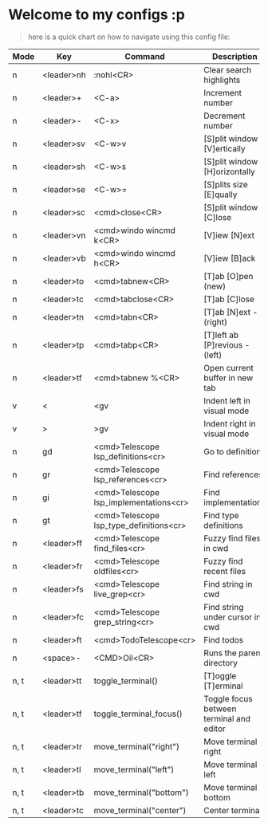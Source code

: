 # Welcome to my configs :p

> here is a quick chart on how to navigate using this config file:

<table>
  <thead>
    <tr>
      <th>Mode</th>
      <th>Key</th>
      <th>Command</th>
      <th>Description</th>
    </tr>
  </thead>
  <tbody>
    <!-- General Keymaps -->
    <tr>
      <td>n</td>
      <td>&lt;leader&gt;nh</td>
      <td>:nohl&lt;CR&gt;</td>
      <td>Clear search highlights</td>
    </tr>
    <tr>
      <td>n</td>
      <td>&lt;leader&gt;+</td>
      <td>&lt;C-a&gt;</td>
      <td>Increment number</td>
    </tr>
    <tr>
      <td>n</td>
      <td>&lt;leader&gt;-</td>
      <td>&lt;C-x&gt;</td>
      <td>Decrement number</td>
    </tr>
    <!-- Window Management -->
    <tr>
      <td>n</td>
      <td>&lt;leader&gt;sv</td>
      <td>&lt;C-w&gt;v</td>
      <td>[S]plit window [V]ertically</td>
    </tr>
    <tr>
      <td>n</td>
      <td>&lt;leader&gt;sh</td>
      <td>&lt;C-w&gt;s</td>
      <td>[S]plit window [H]orizontally</td>
    </tr>
    <tr>
      <td>n</td>
      <td>&lt;leader&gt;se</td>
      <td>&lt;C-w&gt;=</td>
      <td>[S]plits size [E]qually</td>
    </tr>
    <tr>
      <td>n</td>
      <td>&lt;leader&gt;sc</td>
      <td>&lt;cmd&gt;close&lt;CR&gt;</td>
      <td>[S]plit window [C]lose</td>
    </tr>
    <!-- Window Switching -->
    <tr>
      <td>n</td>
      <td>&lt;leader&gt;vn</td>
      <td>&lt;cmd&gt;windo wincmd k&lt;CR&gt;</td>
      <td>[V]iew [N]ext</td>
    </tr>
    <tr>
      <td>n</td>
      <td>&lt;leader&gt;vb</td>
      <td>&lt;cmd&gt;windo wincmd h&lt;CR&gt;</td>
      <td>[V]iew [B]ack</td>
    </tr>
    <!-- Tab Management -->
    <tr>
      <td>n</td>
      <td>&lt;leader&gt;to</td>
      <td>&lt;cmd&gt;tabnew&lt;CR&gt;</td>
      <td>[T]ab [O]pen (new)</td>
    </tr>
    <tr>
      <td>n</td>
      <td>&lt;leader&gt;tc</td>
      <td>&lt;cmd&gt;tabclose&lt;CR&gt;</td>
      <td>[T]ab [C]lose</td>
    </tr>
    <tr>
      <td>n</td>
      <td>&lt;leader&gt;tn</td>
      <td>&lt;cmd&gt;tabn&lt;CR&gt;</td>
      <td>[T]ab [N]ext - (right)</td>
    </tr>
    <tr>
      <td>n</td>
      <td>&lt;leader&gt;tp</td>
      <td>&lt;cmd&gt;tabp&lt;CR&gt;</td>
      <td>[T]left ab [P]revious - (left)</td>
    </tr>
    <tr>
      <td>n</td>
      <td>&lt;leader&gt;tf</td>
      <td>&lt;cmd&gt;tabnew %&lt;CR&gt;</td>
      <td>Open current buffer in new tab</td>
    </tr>
    <!-- Visual Mode Indentation -->
    <tr>
      <td>v</td>
      <td>&lt;</td>
      <td>&lt;gv</td>
      <td>Indent left in visual mode</td>
    </tr>
    <tr>
      <td>v</td>
      <td>&gt;</td>
      <td>&gt;gv</td>
      <td>Indent right in visual mode</td>
    </tr>
    <!-- Telescope / LSP Keymaps -->
    <tr>
      <td>n</td>
      <td>gd</td>
      <td>&lt;cmd&gt;Telescope lsp_definitions&lt;cr&gt;</td>
      <td>Go to definition</td>
    </tr>
    <tr>
      <td>n</td>
      <td>gr</td>
      <td>&lt;cmd&gt;Telescope lsp_references&lt;cr&gt;</td>
      <td>Find references</td>
    </tr>
    <tr>
      <td>n</td>
      <td>gi</td>
      <td>&lt;cmd&gt;Telescope lsp_implementations&lt;cr&gt;</td>
      <td>Find implementations</td>
    </tr>
    <tr>
      <td>n</td>
      <td>gt</td>
      <td>&lt;cmd&gt;Telescope lsp_type_definitions&lt;cr&gt;</td>
      <td>Find type definitions</td>
    </tr>
    <tr>
      <td>n</td>
      <td>&lt;leader&gt;ff</td>
      <td>&lt;cmd&gt;Telescope find_files&lt;cr&gt;</td>
      <td>Fuzzy find files in cwd</td>
    </tr>
    <tr>
      <td>n</td>
      <td>&lt;leader&gt;fr</td>
      <td>&lt;cmd&gt;Telescope oldfiles&lt;cr&gt;</td>
      <td>Fuzzy find recent files</td>
    </tr>
    <tr>
      <td>n</td>
      <td>&lt;leader&gt;fs</td>
      <td>&lt;cmd&gt;Telescope live_grep&lt;cr&gt;</td>
      <td>Find string in cwd</td>
    </tr>
    <tr>
      <td>n</td>
      <td>&lt;leader&gt;fc</td>
      <td>&lt;cmd&gt;Telescope grep_string&lt;cr&gt;</td>
      <td>Find string under cursor in cwd</td>
    </tr>
    <tr>
      <td>n</td>
      <td>&lt;leader&gt;ft</td>
      <td>&lt;cmd&gt;TodoTelescope&lt;cr&gt;</td>
      <td>Find todos</td>
    </tr>
    <!-- Oil.nvim -->
    <tr>
      <td>n</td>
      <td>&lt;space&gt;-</td>
      <td>&lt;CMD&gt;Oil&lt;CR&gt;</td>
      <td>Runs the parent directory</td>
    </tr>
    <!-- Terminal Management -->
    <tr>
      <td>n, t</td>
      <td>&lt;leader&gt;tt</td>
      <td>toggle_terminal()</td>
      <td>[T]oggle [T]erminal</td>
    </tr>
    <tr>
      <td>n, t</td>
      <td>&lt;leader&gt;tf</td>
      <td>toggle_terminal_focus()</td>
      <td>Toggle focus between terminal and editor</td>
    </tr>
    <tr>
      <td>n, t</td>
      <td>&lt;leader&gt;tr</td>
      <td>move_terminal("right")</td>
      <td>Move terminal right</td>
    </tr>
    <tr>
      <td>n, t</td>
      <td>&lt;leader&gt;tl</td>
      <td>move_terminal("left")</td>
      <td>Move terminal left</td>
    </tr>
    <tr>
      <td>n, t</td>
      <td>&lt;leader&gt;tb</td>
      <td>move_terminal("bottom")</td>
      <td>Move terminal bottom</td>
    </tr>
    <tr>
      <td>n, t</td>
      <td>&lt;leader&gt;tc</td>
      <td>move_terminal("center")</td>
      <td>Center terminal</td>
    </tr>
  </tbody>
</table>
